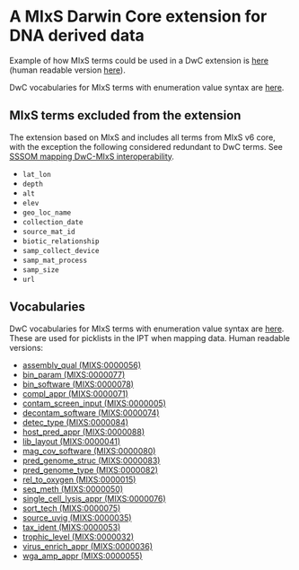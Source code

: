 # A MIxS Darwin Core extension for DNA derived data

Example of how MIxS terms could be used in a DwC extension is [here](extension/mixs_darwin_core_extension.xml) (human readable version [here](https://tdwg.github.io/gbwg/dwc-mixs/dwc/extension/mixs_darwin_core_extension.xml)).

DwC vocabularies for MIxS terms with enumeration value syntax are [here](#vocabularies).

## MIxS terms excluded from the extension

The extension based on MIxS and includes all terms from MIxS v6 core, with the exception the following considered redundant to DwC terms. See [SSSOM mapping DwC-MIxS interoperability](https://docs.google.com/spreadsheets/d/1k6Xe1OREUVISLjw1XLrtLqWsE7QgvWf7lSIXEbqXDpA/edit#gid=0).

- `lat_lon` 
- `depth`
- `alt`
- `elev`
- `geo_loc_name`
- `collection_date`
- `source_mat_id`
- `biotic_relationship`
- `samp_collect_device`
- `samp_mat_process`
- `samp_size`
- `url`


## Vocabularies

DwC vocabularies for MIxS terms with enumeration value syntax are [here](vocabulary/).
These are used for picklists in the IPT when mapping data.
Human readable versions:

- [assembly_qual (MIXS:0000056)](https://tdwg.github.io/gbwg/dwc-mixs/dwc/vocabulary/assembly_qual.xml)
- [bin_param (MIXS:0000077)](https://tdwg.github.io/gbwg/dwc-mixs/dwc/vocabulary/bin_param.xml)
- [bin_software (MIXS:0000078)](https://tdwg.github.io/gbwg/dwc-mixs/dwc/vocabulary/bin_software.xml)
- [compl_appr (MIXS:0000071)](https://tdwg.github.io/gbwg/dwc-mixs/dwc/vocabulary/compl_appr.xml)
- [contam_screen_input (MIXS:0000005)](https://tdwg.github.io/gbwg/dwc-mixs/dwc/vocabulary/contam_screen_input.xml)
- [decontam_software (MIXS:0000074)](https://tdwg.github.io/gbwg/dwc-mixs/dwc/vocabulary/decontam_software.xml)
- [detec_type (MIXS:0000084)](https://tdwg.github.io/gbwg/dwc-mixs/dwc/vocabulary/detec_type.xml)
- [host_pred_appr (MIXS:0000088)](https://tdwg.github.io/gbwg/dwc-mixs/dwc/vocabulary/host_pred_appr.xml)
- [lib_layout (MIXS:0000041)](https://tdwg.github.io/gbwg/dwc-mixs/dwc/vocabulary/lib_layout.xml)
- [mag_cov_software (MIXS:0000080)](https://tdwg.github.io/gbwg/dwc-mixs/dwc/vocabulary/mag_cov_software.xml)
- [pred_genome_struc (MIXS:0000083)](https://tdwg.github.io/gbwg/dwc-mixs/dwc/vocabulary/pred_genome_struc.xml)
- [pred_genome_type (MIXS:0000082)](https://tdwg.github.io/gbwg/dwc-mixs/dwc/vocabulary/pred_genome_type.xml)
- [rel_to_oxygen (MIXS:0000015)](https://tdwg.github.io/gbwg/dwc-mixs/dwc/vocabulary/rel_to_oxygen.xml)
- [seq_meth (MIXS:0000050)](https://tdwg.github.io/gbwg/dwc-mixs/dwc/vocabulary/seq_meth.xml)
- [single_cell_lysis_appr (MIXS:0000076)](https://tdwg.github.io/gbwg/dwc-mixs/dwc/vocabulary/single_cell_lysis_appr.xml)
- [sort_tech (MIXS:0000075)](https://tdwg.github.io/gbwg/dwc-mixs/dwc/vocabulary/sort_tech.xml)
- [source_uvig (MIXS:0000035)](https://tdwg.github.io/gbwg/dwc-mixs/dwc/vocabulary/source_uvig.xml)
- [tax_ident (MIXS:0000053)](https://tdwg.github.io/gbwg/dwc-mixs/dwc/vocabulary/tax_ident.xml)
- [trophic_level (MIXS:0000032)](https://tdwg.github.io/gbwg/dwc-mixs/dwc/vocabulary/trophic_level.xml)
- [virus_enrich_appr (MIXS:0000036)](https://tdwg.github.io/gbwg/dwc-mixs/dwc/vocabulary/virus_enrich_appr.xml)
- [wga_amp_appr (MIXS:0000055)](https://tdwg.github.io/gbwg/dwc-mixs/dwc/vocabulary/wga_amp_appr.xml)
